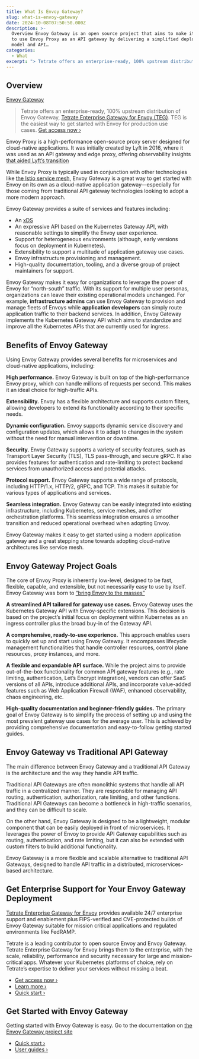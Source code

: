 ```yaml
---
title: What Is Envoy Gateway?
slug: what-is-envoy-gateway
date: 2024-10-08T07:50:50.000Z
description: >-
  Overview Envoy Gateway is an open source project that aims to make it simple
  to use Envoy Proxy as an API gateway by delivering a simplified deployment
  model and API…
categories:
  - What
excerpt: "> Tetrate offers an enterprise-ready, 100% upstream distribution of Envoy Gateway,\_Tetrate Enterprise Gateway for Envoy (TEG)(/tetrate-enterprise-gateway-for-envoy/). TEG is the easiest way to get started with Envoy for production use cases.\_Get access now."
---
```


## Overview

[Envoy Gateway](/external-link/)

> Tetrate offers an enterprise-ready, 100% upstream distribution of Envoy Gateway, [Tetrate Enterprise Gateway for Envoy (TEG)](/tetrate-enterprise-gateway-for-envoy). TEG is the easiest way to get started with Envoy for production use cases. [Get access now ›](/demo-request)



Envoy Proxy is a high-performance open-source proxy server designed for cloud-native applications. It was initially created by Lyft in 2016, where it was used as an API gateway and edge proxy, offering observability insights [that aided Lyft’s transition](/external-link/)

While Envoy Proxy is typically used in conjunction with other technologies like [the Istio service mesh](/what-is-istio-service-mesh), Envoy Gateway is a great way to get started with Envoy on its own as a cloud-native application gateway—especially for those coming from traditional API gateway technologies looking to adopt a more modern approach.

Envoy Gateway provides a suite of services and features including:

- An [xDS](/external-link/)
- An expressive API based on the Kubernetes Gateway API, with reasonable settings to simplify the Envoy user experience.
- Support for heterogeneous environments (although, early versions focus on deployment in Kubernetes).
- Extensibility to support a multitude of application gateway use cases.
- Envoy infrastructure provisioning and management.
- High-quality documentation, tooling, and a diverse group of project maintainers for support.

Envoy Gateway makes it easy for organizations to leverage the power of Envoy for “north-south” traffic. With its support for multiple user personas, organizations can leave their existing operational models unchanged. For example, **infrastructure admins** can use Envoy Gateway to provision and manage fleets of Envoys while **application developers** can simply route application traffic to their backend services. In addition, Envoy Gateway implements the Kubernetes Gateway API which aims to standardize and improve all the Kubernetes APIs that are currently used for ingress.

## Benefits of Envoy Gateway

Using Envoy Gateway provides several benefits for microservices and cloud-native applications, including:

**High performance.** Envoy Gateway is built on top of the high-performance Envoy proxy, which can handle millions of requests per second. This makes it an ideal choice for high-traffic APIs.

**Extensibility.** Envoy has a flexible architecture and supports custom filters, allowing developers to extend its functionality according to their specific needs.

**Dynamic configuration.** Envoy supports dynamic service discovery and configuration updates, which allows it to adapt to changes in the system without the need for manual intervention or downtime.

**Security.** Envoy Gateway supports a variety of security features, such as Transport Layer Security (TLS), TLS pass-through, and secure gRPC. It also provides features for authentication and rate-limiting to protect backend services from unauthorized access and potential attacks.

**Protocol support.** Envoy Gateway supports a wide range of protocols, including HTTP/1.x, HTTP/2, gRPC, and TCP. This makes it suitable for various types of applications and services.

**Seamless integration.** Envoy Gateway can be easily integrated into existing infrastructure, including Kubernetes, service meshes, and other orchestration platforms. This seamless integration ensures a smoother transition and reduced operational overhead when adopting Envoy.

Envoy Gateway makes it easy to get started using a modern application gateway and a great stepping stone towards adopting cloud-native architectures like service mesh.

## Envoy Gateway Project Goals

The core of Envoy Proxy is inherently low-level, designed to be fast, flexible, capable, and extensible, but not necessarily easy to use by itself. Envoy Gateway was born to [“bring Envoy to the masses”](/external-link/)

**A streamlined API tailored for gateway use cases.** Envoy Gateway uses the Kubernetes Gateway API with Envoy-specific extensions. This decision is based on the project’s initial focus on deployment within Kubernetes as an ingress controller plus the broad buy-in of the Gateway API.

**A comprehensive, ready-to-use experience.** This approach enables users to quickly set up and start using Envoy Gateway. It encompasses lifecycle management functionalities that handle controller resources, control plane resources, proxy instances, and more.

**A flexible and expandable API surface.** While the project aims to provide out-of-the-box functionality for common API gateway features (e.g., rate limiting, authentication, Let’s Encrypt integration), vendors can offer SaaS versions of all APIs, introduce additional APIs, and incorporate value-added features such as Web Application Firewall (WAF), enhanced observability, chaos engineering, etc.

**High-quality documentation and beginner-friendly guides.** The primary goal of Envoy Gateway is to simplify the process of setting up and using the most prevalent gateway use cases for the average user. This is achieved by providing comprehensive documentation and easy-to-follow getting started guides.

## Envoy Gateway vs Traditional API Gateway

The main difference between Envoy Gateway and a traditional API Gateway is the architecture and the way they handle API traffic.

Traditional API Gateways are often monolithic systems that handle all API traffic in a centralized manner. They are responsible for managing API routing, authentication, authorization, rate limiting, and other functions. Traditional API Gateways can become a bottleneck in high-traffic scenarios, and they can be difficult to scale.

On the other hand, Envoy Gateway is designed to be a lightweight, modular component that can be easily deployed in front of microservices. It leverages the power of Envoy to provide API Gateway capabilities such as routing, authentication, and rate limiting, but it can also be extended with custom filters to build additional functionality.

Envoy Gateway is a more flexible and scalable alternative to traditional API Gateways, designed to handle API traffic in a distributed, microservices-based architecture.

## Get Enterprise Support for Your Envoy Gateway Deployment

[Tetrate Enterprise Gateway for Envoy](/tetrate-enterprise-gateway-for-envoy) provides available 24/7 enterprise support and enablement plus FIPS-verified and CVE-protected builds of Envoy Gateway suitable for mission critical applications and regulated environments like FedRAMP.

Tetrate is a leading contributor to open source Envoy and Envoy Gateway. Tetrate Enterprise Gateway for Envoy brings them to the enterprise, with the scale, reliability, performance and security necessary for large and mission-critical apps. Whatever your Kubernetes platforms of choice, rely on Tetrate’s expertise to deliver your services without missing a beat.

- [Get access now ›](/demo-request)
- [Learn more ›](/tetrate-enterprise-gateway-for-envoy)
- [Quick start ›](/quick-start)

## Get Started with Envoy Gateway

Getting started with Envoy Gateway is easy. Go to the documentation on [the Envoy Gateway project site](/external-link/)

- [Quick start ›](/quick-start)
- [User guides ›](/user-guides)
